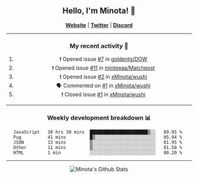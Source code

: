 <div align="center">
  
## Hello, I'm Minota! 👋

[**Website**](https://minota.space) | [**Twitter**](https://twitter.com/xMinota_) | [**Discord**](https://dsc.bio/mi)

---

### My recent activity 🤔

<!--START_SECTION:activity-->
1. ❗️ Opened issue [#7](https://github.com/goldentg/DOW/issues/7) in [goldentg/DOW](https://github.com/goldentg/DOW)
2. ❗️ Opened issue [#11](https://github.com/minteeaa/Matchpost/issues/11) in [minteeaa/Matchpost](https://github.com/minteeaa/Matchpost)
3. ❗️ Opened issue [#2](https://github.com/xMinota/wushi/issues/2) in [xMinota/wushi](https://github.com/xMinota/wushi)
4. 🗣 Commented on [#1](https://github.com/xMinota/wushi/issues/1) in [xMinota/wushi](https://github.com/xMinota/wushi)
5. ❗️ Closed issue [#1](https://github.com/xMinota/wushi/issues/1) in [xMinota/wushi](https://github.com/xMinota/wushi)
<!--END_SECTION:activity-->

---

### Weekly development breakdown 📊

<!--START_SECTION:waka-->
```text
JavaScript   10 hrs 30 mins  ██████████████████████▒░░   89.95 % 
Pug          41 mins         █▒░░░░░░░░░░░░░░░░░░░░░░░   05.94 % 
JSON         13 mins         ▒░░░░░░░░░░░░░░░░░░░░░░░░   01.95 % 
Other        11 mins         ▒░░░░░░░░░░░░░░░░░░░░░░░░   01.58 % 
HTML         1 min           ░░░░░░░░░░░░░░░░░░░░░░░░░   00.20 % 
```
<!--END_SECTION:waka-->

--- 

<img align="center" alt="Minota's Github Stats" src="https://github-readme-stats.vercel.app/api?username=xMinota&show_icons=true&hide_border=true" />
